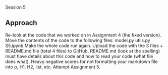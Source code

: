 Session 5 

Approach
--------
Re-look at the code that we worked on in Assignment 4 (the fixed version). 
Move the contents of the code to the following files:
model.py
utils.py
S5.ipynb
Make the whole code run again. 
Upload the code with the 3 files + README.md file (total 4 files) to GitHub. README.md (look at the spelling) must have details about this code and how to read your code (what file does what). Heavy negative scores for not formatting your markdown file into p, H1, H2, list, etc. 
Attempt Assignment 5. 
